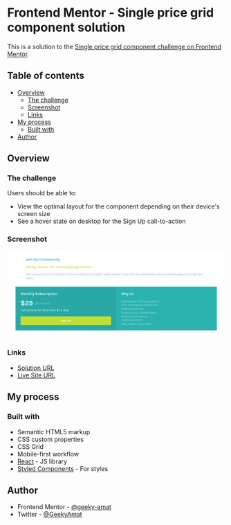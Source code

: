 # Frontend Mentor - Single price grid component solution

This is a solution to the [Single price grid component challenge on Frontend Mentor](https://www.frontendmentor.io/challenges/single-price-grid-component-5ce41129d0ff452fec5abbbc).

## Table of contents

- [Overview](#overview)
  - [The challenge](#the-challenge)
  - [Screenshot](#screenshot)
  - [Links](#links)
- [My process](#my-process)
  - [Built with](#built-with)
- [Author](#author)


## Overview

### The challenge

Users should be able to:

- View the optimal layout for the component depending on their device's screen size
- See a hover state on desktop for the Sign Up call-to-action

### Screenshot

![](./screenshot_desktop.png)

### Links

- [Solution URL](https://github.com/geeky-amat/single-price-grid-component-master)
- [Live Site URL](https://geeky-amat.github.io/single-price-grid-component-master/)

## My process

### Built with

- Semantic HTML5 markup
- CSS custom properties
- CSS Grid
- Mobile-first workflow
- [React](https://reactjs.org/) - JS library
- [Styled Components](https://styled-components.com/) - For styles


## Author

- Frontend Mentor - [@geeky-amat](https://www.frontendmentor.io/profile/geeky-amat)
- Twitter - [@GeekyAmat](https://www.twitter.com/GeekyAmat)